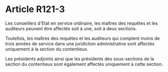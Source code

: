 # Article R121-3

Les conseillers d'Etat en service ordinaire, les maîtres des requêtes et les auditeurs peuvent être affectés soit à une, soit à deux sections.

Toutefois, les maîtres des requêtes et les auditeurs qui comptent moins de trois années de service dans une juridiction administrative sont affectés uniquement à la section du contentieux.

Les présidents adjoints ainsi que les présidents des sous-sections de la section du contentieux sont également affectés uniquement à cette section.
